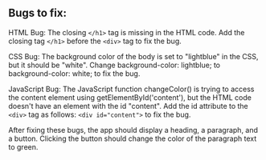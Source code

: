 ## Bugs to fix:

HTML Bug: The closing `</h1>` tag is missing in the HTML code. Add the closing tag `</h1>` before the `<div>` tag to fix the bug.

CSS Bug: The background color of the body is set to "lightblue" in the CSS, but it should be "white". Change background-color: lightblue; to background-color: white; to fix the bug.

JavaScript Bug: The JavaScript function changeColor() is trying to access the content element using getElementById('content'), but the HTML code doesn't have an element with the id "content". Add the id attribute to the `<div>` tag as follows: `<div id="content">` to fix the bug.

After fixing these bugs, the app should display a heading, a paragraph, and a button. Clicking the button should change the color of the paragraph text to green.
